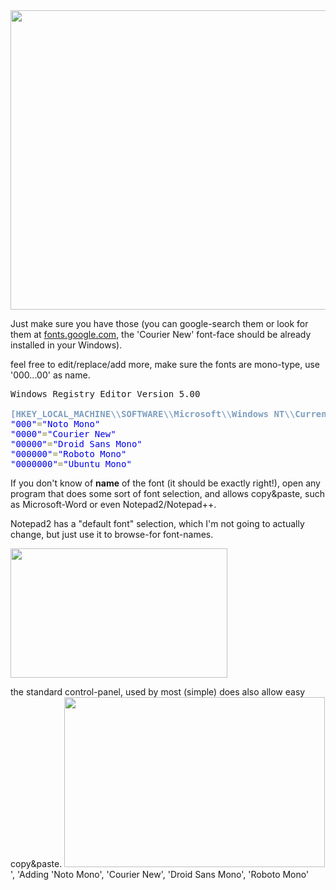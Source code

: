 <img src="https://icompile.eladkarako.com/_uploads/2017/04/icompile.eladkarako.com_cmd_fonts.png" alt="" width="623" height="479" />

Just make sure you have those (you can google-search them or look for them at <a href="http://fonts.google.com" target="_blank">fonts.google.com</a>, the 'Courier New' font-face should be already installed in your Windows).

feel free to edit/replace/add more,
make sure the fonts are mono-type, use '000...00' as name.

<pre>
Windows Registry Editor Version 5.00

<span style='color:#7f9fbf; font-weight:bold; '>[HKEY_LOCAL_MACHINE\\SOFTWARE\\Microsoft\\Windows NT\\CurrentVersion\\Console\\TrueTypeFont]</span>
<span style='color:#0000e6; '>"000"</span><span style='color:#808030; '>=</span><span style='color:#0000e6; '>"Noto Mono"</span>
<span style='color:#0000e6; '>"0000"</span><span style='color:#808030; '>=</span><span style='color:#0000e6; '>"Courier New"</span>
<span style='color:#0000e6; '>"00000"</span><span style='color:#808030; '>=</span><span style='color:#0000e6; '>"Droid Sans Mono"</span>
<span style='color:#0000e6; '>"000000"</span><span style='color:#808030; '>=</span><span style='color:#0000e6; '>"Roboto Mono"</span>
<span style='color:#0000e6; '>"0000000"</span><span style='color:#808030; '>=</span><span style='color:#0000e6; '>"Ubuntu Mono"</span>
</pre>

If you don't know of <strong>name</strong> of the font (it should be exactly right!),
open any program that does some sort of font selection, and allows copy&paste, such as Microsoft-Word or even Notepad2/Notepad++.

Notepad2 has a "default font" selection, which I'm not going to actually change, but just use it to browse-for font-names.

<img src="https://icompile.eladkarako.com/_uploads/2017/04/icompile.eladkarako.com_cmd_fonts_get_font_name_notepad2.png" alt="" width="347" height="207" />

the standard control-panel, used by most (simple) does also allow easy copy&paste.
<img src="https://icompile.eladkarako.com/_uploads/2017/04/icompile.eladkarako.com_cmd_fonts_get_font_name_notepad2copypaste.png" alt="" width="417" height="272" />', 'Adding 'Noto Mono', 'Courier New', 'Droid Sans Mono', 'Roboto Mono'